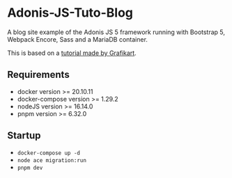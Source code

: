 # Adonis-JS-Tuto-Blog

A blog site example of the Adonis JS 5 framework running with Bootstrap 5, Webpack Encore, Sass and a MariaDB container.

This is based on a [tutorial made by Grafikart](https://www.youtube.com/watch?v=i51olb4HBgU).

## Requirements

- docker version >= 20.10.11
- docker-compose version >= 1.29.2
- nodeJS version >= 16.14.0
- pnpm version >= 6.32.0

## Startup

- `docker-compose up -d`
- `node ace migration:run`
- `pnpm dev`
